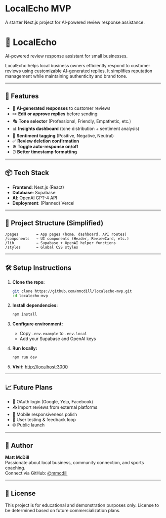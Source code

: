 # LocalEcho MVP
A starter Next.js project for AI-powered review response assistance.

# 📣 LocalEcho

AI-powered review response assistant for small businesses.

LocalEcho helps local business owners efficiently respond to customer reviews using customizable AI-generated replies. It simplifies reputation management while maintaining authenticity and brand tone.

---

## 🚀 Features

- 🧠 **AI-generated responses** to customer reviews
- ✏️ **Edit or approve replies** before sending
- 🎭 **Tone selector** (Professional, Friendly, Empathetic, etc.)
- 📊 **Insights dashboard** (tone distribution + sentiment analysis)
- 🧾 **Sentiment tagging** (Positive, Negative, Neutral)
- ✅ **Review deletion confirmation**
- ⚙️ **Toggle auto-response on/off**
- ⏰ **Better timestamp formatting**

---

## 📦 Tech Stack

- **Frontend**: Next.js (React)
- **Database**: Supabase
- **AI**: OpenAI GPT-4 API
- **Deployment**: (Planned) Vercel

---

## 📂 Project Structure (Simplified)

```
/pages        → App pages (home, dashboard, API routes)
/components   → UI components (Header, ReviewCard, etc.)
/lib          → Supabase + OpenAI helper functions
/styles       → Global CSS styles
```

---

## 🛠 Setup Instructions

1. **Clone the repo:**
   ```bash
   git clone https://github.com/mmcdill/localecho-mvp.git
   cd localecho-mvp
   ```

2. **Install dependencies:**
   ```bash
   npm install
   ```

3. **Configure environment:**
   - Copy `.env.example` to `.env.local`
   - Add your Supabase and OpenAI keys

4. **Run locally:**
   ```bash
   npm run dev
   ```

5. **Visit:** [http://localhost:3000](http://localhost:3000)

---

## 📈 Future Plans

- 🔐 OAuth login (Google, Yelp, Facebook)
- 📥 Import reviews from external platforms
- 📱 Mobile responsiveness polish
- 🧪 User testing & feedback loop
- 🌐 Public launch

---

## 👤 Author

**Matt McDill**  
Passionate about local business, community connection, and sports coaching.  
Connect via GitHub: [@mmcdill](https://github.com/mmcdill)

---

## 📄 License

This project is for educational and demonstration purposes only. License to be determined based on future commercialization plans.
